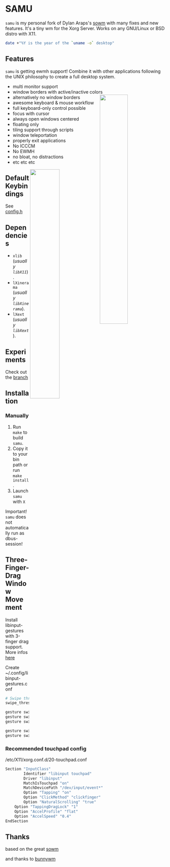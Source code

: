 # SAMU

`samu` is my personal fork of Dylan Araps's [sowm](https://github.com/dylanaraps/sowm) with many fixes and new features. It's a tiny wm for the Xorg Server. Works on any GNU/Linux or BSD distro with X11.

```bash
date +"%Y is the year of the `uname -o` desktop"
```

## Features

`samu` is getting ewmh support! Combine it with other applications following the UNIX philosophy to create a full desktop system.

- multi monitor support
- window borders with active/inactive colors
  <a href="https://user-images.githubusercontent.com/81267840/112312925-a1635200-8ca7-11eb-8505-dcab972b15b1.png"><img src="https://user-images.githubusercontent.com/81267840/112312925-a1635200-8ca7-11eb-8505-dcab972b15b1.png" width="43%" align="right"></a>
- alternatively no window borders
- awesome keyboard & mouse workflow
- full keyboard-only control possible
- focus with cursor
- always open windows centered
- floating only
- tiling support through scripts
- window teleportation
- properly exit applications
- No ICCCM
- No EWMH
- no bloat, no distractions
- etc etc etc

<a href="https://user-images.githubusercontent.com/81267840/112312944-a6280600-8ca7-11eb-8d0d-d44e48c944bc.png"><img src="https://user-images.githubusercontent.com/81267840/112312944-a6280600-8ca7-11eb-8d0d-d44e48c944bc.png" width="43%" align="right"></a>

## Default Keybindings

See [config.h](config.h)

## Dependencies

- `xlib` (_usually `libX11`_).
- `lXinerama` (_usually `libXinerama`_).
- `lXext` (_usually `libXext`_).

## Experiments

Check out the [branch](https://github.com/faenrir/samu/tree/experiments)

## Installation

### Manually

1. Run `make` to build `samu`.
2. Copy it to your bin path or run `make install`.
3. Launch `samu` with `X`

Important! `samu` does not automatically run as dbus-session!

## Three-Finger-Drag Window Movement

Install libinput-gestures with 3-finger drag support. More infos [here](https://github.com/bulletmark/libinput-gestures/issues/10)

Create ~/.config/libinput-gestures.conf

```bash
# Swipe threshold (0-100)
swipe_threshold 0

gesture swipebegin all 3 xdotool keydown super mousedown 1 keyup super
gesture swipeend all 3 xdotool mouseup 1
gesture swipeupdate all 3 xdotool mousemove_relative -- x y

gesture swipe left 4 xdotool key XF86Forward
gesture swipe right 4 xdotool key XF86Back
```

### Recommended touchpad config

/etc/X11/xorg.conf.d/20-touchpad.conf

```bash
Section "InputClass"
        Identifier "libinput touchpad"
        Driver "libinput"
        MatchIsTouchpad "on"
        MatchDevicePath "/dev/input/event*"
        Option "Tapping" "on"
        Option "ClickMethod" "clickfinger"
        Option "NaturalScrolling" "true"
	Option "TappingDragLock" "1"
	Option "AccelProfile" "flat"
	Option "AccelSpeed" "0.4"
EndSection
```

## Thanks

based on the great [sowm](https://github.com/dylanaraps/sowm)

and thanks to [bunnywm](https://github.com/kiedtl/bunnywm)
